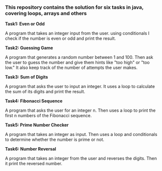 ### This repository contains the solution for six tasks in java, covering loops, arrays and others

**Task1: Even or Odd**

A program that takes an integer input from the user.
using conditionals I check if the number is even or odd and print the result.

**Task2: Guessing Game**

A program that generates a random number between 1 and 100.
Then ask the user to guess the number and give them hints like "too high" or "too low."
It also keep track of the number of attempts the user makes.

**Task3: Sum of Digits**

A program that asks the user to input an integer.
It uses a loop to calculate the sum of its digits and print the result.

**Task4: Fibonacci Sequence**

A program that asks the user for an integer n.
Then uses a loop to print the first n numbers of the Fibonacci sequence.

**Task5: Prime Number Checker**

A program that takes an integer as input.
Then uses a loop and conditionals to determine whether the number is prime or not.

**Task6: Number Reversal**

A program that takes an integer from the user and reverses the digits.
Then it print the reversed number.

